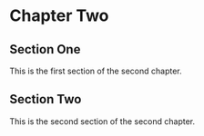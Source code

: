 Chapter Two
===========

Section One
-----------

This is the first section of the second chapter.

Section Two
-----------

This is the second section of the second chapter.
